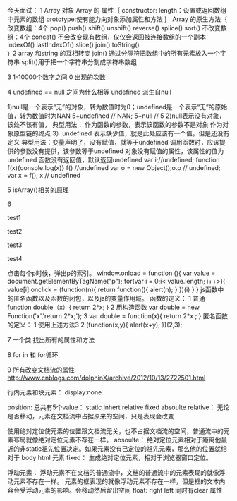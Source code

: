 今天面试：
1 Array 对象
Array 的 属性｛
	constructor:
 	length：设置或返回数组中元素的数组
 	prototype:使有能力向对象添加属性和方法
 ｝
 Array 的原生方法｛
	改变数组：4个	
		pop()
		push()
		shift()
		unshift()
		reverse()
		splice()
		sort()
	不改变数组：4个
		concat() 不会改变现有数组，仅仅会返回被连接数组的一个副本
		indexOf()
		lastIndexOf()
		slice()
		join()
		toString()		
 ｝
2 array 和string 的互相转变
	join() 通过分隔符把数组中的所有元素放入一个字符串
	split()用于把一个字符串分割成字符串数组
	
3 1-10000个数字之间 0 出现的次数

4 undefined == null 之间为什么相等
undefined 派生自null

1)null是一个表示“无”的对象，转为数值时为0；undefined是一个表示“无”的原始值，转为数值时为NAN
5+undefined // NAN;
5+null // 5
2)null表示没有对象，该处不该有值，
典型用法： 作为函数的参数，表示该函数的参数不是对象
		 作为对象原型链的终点
3）undefined 表示缺少值，就是此处应该有一个值，但是还没有定义
典型用法：变量声明了，没有赋值，就等于undefined
调用函数时，应该提供的参数没有提供，该参数等于undefined
对象没有赋值的属性，该属性的值为undefined
函数没有返回值，默认返回undefined
var i;//undefined;
function f(x){console.log(x)} f() //undefined
var o = new Object();o.p // undefined;
var x = f(); x // undefined


5 isArray()相关的原理

6 <html>
	<head>
		<title></title>
	</head>
<body>
	<p>test1</p>
	<p>test2</p>
	<p>test3</p>
	<p>test4</p>
 </body>
 </html>
点击每个p时候，弹出p的索引。
window.onload = function (){
	var value = document.getElementByTagName("p");
	for(var i = 0;i< value.length; i++>){
		value[i].onclick = (function(n){
			return function(){
				alert(n);
			}
		})(i)
	}
}
js函数中的匿名函数以及函数的闭包，以及js的变量作用域。
函数的定义：
1 普通
 function double（x）{
	return 2*x;
}
2 用构造函数 
var double = new Function('x','return 2*x;');
3 
var double = function(x){
	return 2*x ;
}
匿名函数的定义：
1 使用上述方法3
2 (function(x,y){
	alert(x+y);
})(2,3);


7 一个类 找出所有的属性和方法

8 for in 和 for循环

9 所有改变文档流的属性
http://www.cnblogs.com/dolphinX/archive/2012/10/13/2722501.html


行内元素和块元素：
display:none

position: 总共有5个value：
static inhert  relative fixed   absoulte
relative：
无论是否移动，元素在文档流中占据原来的空间，只是表现会改变

使用绝对定位使元素的位置跟文档流无关，也不占据文档流的空间，普通流中的元素布局就像绝对定位元素不存在一样。
absoulte：
绝对定位元素相对于距离他最近的非static祖先位置决定。如果元素没有已定位的祖先元素，那么他的位置就相对于 body html 元素
fixed：
生成绝对定位元素，相对于浏览器窗口定位。

浮动元素：
浮动元素不在文档的普通流中，文档的普通流中的元素表现的就像浮动元素不存在一样。
元素的框表现的就像浮动元素不存在一样，但是框的文本内容会受浮动元素的影响。会移动然后留出空间
float: right  left 
同时有clear 属性
